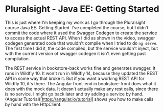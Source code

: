 # Pluralsight - Java EE: Getting Started

This is just where I'm keeping my work as I go through the Pluralsight course 
Java EE: Getting Started.  I've completed the course, but I didn't commit the
code where it used the Swagger Codegen to create the service to access the
actual REST API.  When I did as shown in the video, swagger codegen generated
code that wouldn't compile when I tried to do `ng serve`.  The first time I
did it, the code compiled, but the service wouldn't inject, but with the 
current version of swagger codegen it isn't even getting past compilation.

The REST service in bookstore-back works fine and generates swagger.  It
runs in Wildfly 10.  It won't run in Wildfly 14, because they updated the
REST API in some way that broke it.  But if you want a working REST API for
Wildfly 10, it's there.  The Angular front-end in bookstore-front does what
it does with the mock data.  It doesn't actually make any rest calls, since
there is no service.  I might go back later and try adding a service by
hand.  (Angular Tutorial)[https://angular.io/tutorial] shows you how to 
make calls by hand with the HttpClient.
